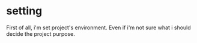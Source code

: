# setting
First of all, i'm set project's environment. Even if i'm not sure what i should decide the project purpose.
